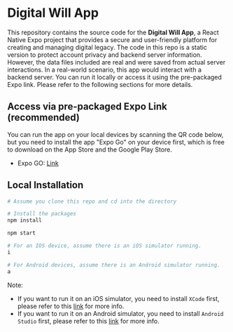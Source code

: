 
# Digital Will App

This repository contains the source code for the **Digital Will App**, a React Native Expo project that provides a secure and user-friendly platform for creating and managing digital legacy.
The code in this repo is a static version to protect account privacy and backend server information. However, the data files included are real and were saved from actual server interactions. In a real-world scenario, this app would interact with a backend server. You can run it locally or access it using the pre-packaged Expo link. Please refer to the following sections for more details.




## Access via pre-packaged Expo Link (recommended)
You can run the app on your local devices by scanning the QR code below, but you need to install the app "Expo Go" on your device first, which is free to download on the App Store and the Google Play Store.
- Expo GO: [Link](https://expo.dev/go)


## Local Installation
```bash
# Assume you clone this repo and cd into the directory

# Install the packages
npm install

npm start

# For an IOS device, assume there is an iOS simulator running.
i

# For Android devices, assume there is an Android simulator running.
a
```
Note: 
- If you want to run it on an iOS simulator, you need to install `XCode` first, please refer to this [link](https://docs.expo.dev/workflow/ios-simulator/) for more info.
- If you want to run it on an Android simulator, you need to install `Android Studio` first, please refer to this [link](https://docs.expo.dev/workflow/android-studio-emulator/) for more info.



